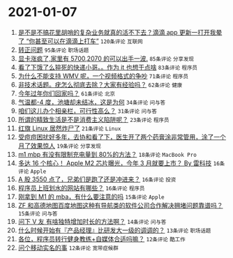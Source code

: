 # 2021-01-07

1. [是不是不搞花里胡哨的复杂业务就真的活不下去？滴滴 app 更新一打开我晕了 “你甚至可以在滴滴上打车”](https://www.v2ex.com/t/742521) `120条评论` `互联网`
1. [转正问题](https://www.v2ex.com/t/742412) `95条评论` `职场话题`
1. [显卡涨疯了,家里有 5700,2070 的可以出手一波.](https://www.v2ex.com/t/742427) `85条评论` `分享发现`
1. [看了下饿了么猝死的快递小哥。。作为 it 也想干点啥](https://www.v2ex.com/t/742422) `83条评论` `程序员`
1. [为什么不能支持 WMV 呢，一个视频格式的争吵](https://www.v2ex.com/t/742438) `71条评论` `程序员`
1. [非技术话题。疣怎么彻底去除？大家有经验吗？](https://www.v2ex.com/t/742496) `62条评论` `健康`
1. [今年过年你们回家吗？](https://www.v2ex.com/t/742502) `61条评论` `北京`
1. [气温都-4 度，池塘却未结冰，这是为何](https://www.v2ex.com/t/742504) `34条评论` `问与答`
1. [咱们这儿办个相亲栏，可行性高么？](https://www.v2ex.com/t/742598) `31条评论` `问与答`
1. [所谓的精致生活是不是消费主义陷阱呢？](https://www.v2ex.com/t/742478) `23条评论` `程序员`
1. [红旗 Linux 居然炸尸了](https://www.v2ex.com/t/742526) `21条评论` `Linux`
1. [受痘痘困扰好多年，去协和看了下，医生开了两个药膏涂非常管用，涂了一个月了效果惊人](https://www.v2ex.com/t/742547) `19条评论` `分享发现`
1. [m1 mbp 有没有限制充电量到 80%的方法？](https://www.v2ex.com/t/742472) `18条评论` `MacBook Pro`
1. [多达 16 个核心！ Apple M2 芯片曝光，今年 3 月就要上市？ By 雷科技](https://www.v2ex.com/t/742652) `16条评论` `Apple`
1. [A 股 3550 点了，兄弟们是跑了还是冲进来？](https://www.v2ex.com/t/742550) `16条评论` `投资`
1. [程序员上班划水的网站有哪些？](https://www.v2ex.com/t/742467) `16条评论` `程序员`
1. [刚拿到 M1 的 mba，有什么要注意的吗](https://www.v2ex.com/t/742562) `15条评论` `Apple`
1. [ZF 和高德地图百度地图这种有导航类的软件公司合作解决拥堵问题靠谱吗？](https://www.v2ex.com/t/742400) `15条评论` `问与答`
1. [问下 V 友 有啥独特增加时长的方法啊？](https://www.v2ex.com/t/742668) `14条评论` `问与答`
1. [什么时候开始有『产品经理』比研发大一级的调调的？](https://www.v2ex.com/t/742608) `13条评论` `职场话题`
1. [各位，程序员转行健身教练+自媒体合适吗嘛？](https://www.v2ex.com/t/742641) `12条评论` `酷工作`
1. [问个移动实名的事](https://www.v2ex.com/t/742613) `12条评论` `宽带症候群`
